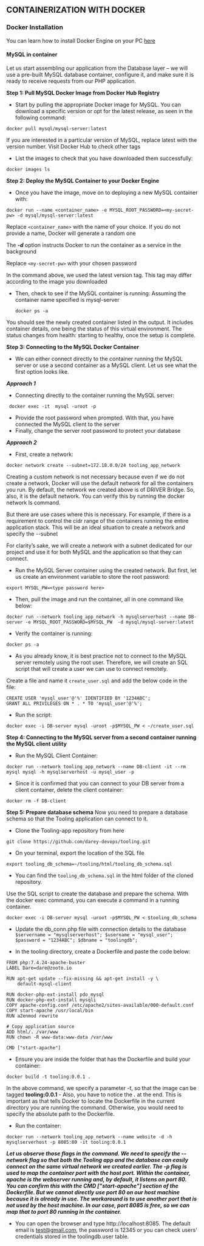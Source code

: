 ## CONTAINERIZATION WITH DOCKER

### Docker Installation

You can learn how to install Docker Engine on your PC [here](https://docs.docker.com/engine/install/)

#### MySQL in container
Let us start assembling our application from the Database layer – we will use a pre-built MySQL database container, configure it, and make sure it is ready to receive requests from our PHP application.

**Step 1: Pull MySQL Docker Image from Docker Hub Registry**
- Start by pulling the appropriate Docker image for MySQL. You can download a specific version or opt for the latest release, as seen in the following command:

```
docker pull mysql/mysql-server:latest
```

If you are interested in a particular version of MySQL, replace latest with the version number. Visit Docker Hub to check other tags

- List the images to check that you have downloaded them successfully:

```
docker images ls
```

**Step 2: Deploy the MySQL Container to your Docker Engine**

- Once you have the image, move on to deploying a new MySQL container with:
```
docker run --name <container_name> -e MYSQL_ROOT_PASSWORD=<my-secret-pw> -d mysql/mysql-server:latest
```
Replace `<container_name>` with the name of your choice. If you do not provide a name, Docker will generate a random one

The ***-d*** option instructs Docker to run the container as a service in the background

Replace `<my-secret-pw>` with your chosen password
  
In the command above, we used the latest version tag. This tag may differ according to the image you downloaded

- Then, check to see if the MySQL container is running: Assuming the container name specified is mysql-server

  ```
  docker ps -a
  ```
  
You should see the newly created container listed in the output. It includes container details, one being the status of this virtual environment. The status changes from health: starting to healthy, once the setup is complete.

**Step 3: Connecting to the MySQL Docker Container**

- We can either connect directly to the container running the MySQL server or use a second container as a MySQL client. Let us see what the first option looks like.

***Approach 1***

   - Connecting directly to the container running the MySQL server:
```
 docker exec -it  mysql -uroot -p 
```

   - Provide the root password when prompted. With that, you have connected the MySQL client to the server
   - Finally, change the server root password to protect your database

***Approach 2***

   - First, create a network:

```
docker network create --subnet=172.18.0.0/24 tooling_app_network 
```

Creating a custom network is not necessary because even if we do not create a network, Docker will use the default network for all the containers you run. By default, the network we created above is of DRIVER Bridge. So, also, it is the default network. You can verify this by running the docker network ls command.

But there are use cases where this is necessary. For example, if there is a requirement to control the cidr range of the containers running the entire application stack. This will be an ideal situation to create a network and specify the --subnet

For clarity’s sake, we will create a network with a subnet dedicated for our project and use it for both MySQL and the application so that they can connect.

- Run the MySQL Server container using the created network. But first, let us create an environment variable to store the root password:
```
export MYSQL_PW=<type password here>
```
- Then, pull the image and run the container, all in one command like below:

```
docker run --network tooling_app_network -h mysqlserverhost --name DB-server -e MYSQL_ROOT_PASSWORD=$MYSQL_PW  -d mysql/mysql-server:latest
```

- Verify the container is running:

```
docker ps -a
```

- As you already know, it is best practice not to connect to the MySQL server remotely using the root user. Therefore, we will create an SQL script that will create a user we can use to connect remotely.

Create a file and name it `create_user.sql` and add the below code in the file:
```
CREATE USER 'mysql_user'@'%' IDENTIFIED BY '1234ABC';
GRANT ALL PRIVILEGES ON * . * TO 'mysql_user'@'%';
```
- Run the script:
 
```
docker exec -i DB-server mysql -uroot -p$MYSQL_PW < ~/create_user.sql
```

**Step 4: Connecting to the MySQL server from a second container running the MySQL client utility**
- Run the MySQL Client Container:

```
docker run --network tooling_app_network --name DB-client -it --rm mysql mysql -h mysqlserverhost -u mysql_user -p
```
- Since it is confirmed that you can connect to your DB server from a client container, delete the client container:
```
docker rm -f DB-client
```

**Step 5: Prepare database schema**
Now you need to prepare a database schema so that the Tooling application can connect to it.

- Clone the Tooling-app repository from here
```
git clone https://github.com/darey-devops/tooling.git 
```

- On your terminal, export the location of the SQL file
```
export tooling_db_schema=~/tooling/html/tooling_db_schema.sql
```

- You can find the `tooling_db_schema.sql` in the html folder of the cloned repository.

Use the SQL script to create the database and prepare the schema. With the docker exec command, you can execute a command in a running container.
```
docker exec -i DB-server mysql -uroot -p$MYSQL_PW < $tooling_db_schema 
```

- Update the db_conn.php file with connection details to the database
`
 $servername = "mysqlserverhost";
 $username = "mysql_user";
 $password = "1234ABC";
 $dbname = "toolingdb";
 `

- In the tooling directory, create a Dockerfile and paste the code below:

```
FROM php:7.4.24-apache-buster
LABEL Dare=dare@zooto.io

RUN apt-get update --fix-missing && apt-get install -y \
    default-mysql-client
    
RUN docker-php-ext-install pdo_mysql 
RUN docker-php-ext-install mysqli
COPY apache-config.conf /etc/apache2/sites-available/000-default.conf
COPY start-apache /usr/local/bin
RUN a2enmod rewrite

# Copy application source
ADD html/. /var/www
RUN chown -R www-data:www-data /var/www

CMD ["start-apache"]
```

- Ensure you are inside the folder that has the Dockerfile and build your container:
```
docker build -t tooling:0.0.1 .
```

In the above command, we specify a parameter -t, so that the image can be tagged **tooling:0.0.1** - Also, you have to notice the **.** at the end. This is important as that tells Docker to locate the Dockerfile in the current directory you are running the command. Otherwise, you would need to specify the absolute path to the Dockerfile.

- Run the container:
```
docker run --network tooling_app_network --name website -d -h mysqlserverhost -p 8085:80 -it tooling:0.0.1
```

***Let us observe those flags in the command. We need to specify the --network flag so that both the Tooling app and the database can easily connect on the same virtual network we created earlier. The -p flag is used to map the container port with the host port. Within the container, apache is the webserver running and, by default, it listens on port 80. You can confirm this with the CMD ["start-apache"] section of the Dockerfile. But we cannot directly use port 80 on our host machine because it is already in use. The workaround is to use another port that is not used by the host machine. In our case, port 8085 is free, so we can map that to port 80 running in the container.***


- You can open the browser and type http://localhost:8085. The default email is test@gmail.com, the password is 12345 or you can check users' credentials stored in the toolingdb.user table.






